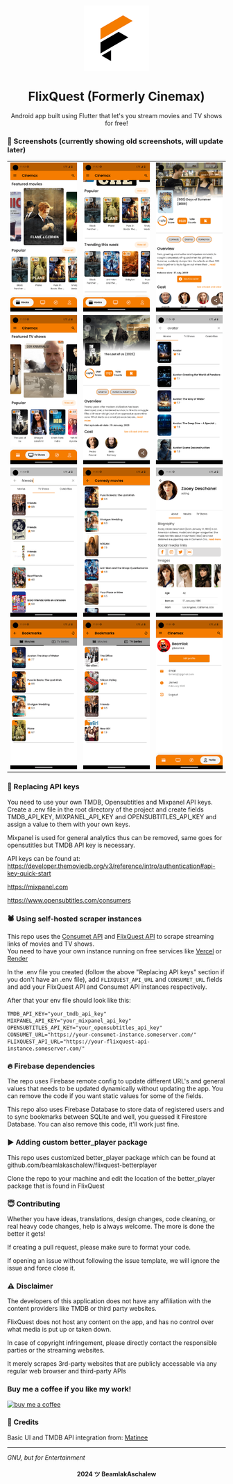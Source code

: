 <p align="center">
    <img alt="Consumet" src="https://raw.githubusercontent.com/BeamlakAschalew/beamlakaschalew.github.io/main/cinemax/res/assets/images/logo.png" width="150">
</p>
<h1 align="center">FlixQuest (Formerly Cinemax)</h1>
<p align="center">Android app built using Flutter that let's you stream movies and TV shows for free!</p>

### 📱 Screenshots (currently showing old screenshots, will update later)

<table style={border:"none"}>
  <tr>
    <td><img src="https://raw.githubusercontent.com/BeamlakAschalew/beamlakaschalew.github.io/2f0bb762cd53901c6234628d13816974a9caab3c/cinemax/res/assets/images/Screenshot_1676710325-min.png" alt="Screenshot 2"/></td>
    <td><img src="https://raw.githubusercontent.com/BeamlakAschalew/beamlakaschalew.github.io/2f0bb762cd53901c6234628d13816974a9caab3c/cinemax/res/assets/images/Screenshot_1676710346-min.png" alt="Screenshot 1"/></td>
    <td><img src="https://raw.githubusercontent.com/BeamlakAschalew/beamlakaschalew.github.io/2f0bb762cd53901c6234628d13816974a9caab3c/cinemax/res/assets/images/Screenshot_1676710394-min.png" alt="Screenshot 3"/></td>
  </tr>
  <tr>
    <td><img src="https://raw.githubusercontent.com/BeamlakAschalew/beamlakaschalew.github.io/2f0bb762cd53901c6234628d13816974a9caab3c/cinemax/res/assets/images/Screenshot_1676710412-min.png" alt="Screenshot 1"/></td>
    <td><img src="https://raw.githubusercontent.com/BeamlakAschalew/beamlakaschalew.github.io/2f0bb762cd53901c6234628d13816974a9caab3c/cinemax/res/assets/images/Screenshot_1676710433-min.png" alt="Screenshot 2"/></td>
    <td><img src="https://raw.githubusercontent.com/BeamlakAschalew/beamlakaschalew.github.io/2f0bb762cd53901c6234628d13816974a9caab3c/cinemax/res/assets/images/Screenshot_1676710453-min.png" alt="Screenshot 3"/></td>
  </tr>
  <tr>
    <td><img src="https://raw.githubusercontent.com/BeamlakAschalew/beamlakaschalew.github.io/2f0bb762cd53901c6234628d13816974a9caab3c/cinemax/res/assets/images/Screenshot_1676710474-min.png" alt="Screenshot 1"/></td>
    <td><img src="https://raw.githubusercontent.com/BeamlakAschalew/beamlakaschalew.github.io/2f0bb762cd53901c6234628d13816974a9caab3c/cinemax/res/assets/images/Screenshot_1676710502-min.png" alt="Screenshot 1"/></td>
    <td><img src="https://raw.githubusercontent.com/BeamlakAschalew/beamlakaschalew.github.io/2f0bb762cd53901c6234628d13816974a9caab3c/cinemax/res/assets/images/Screenshot_1676710527-min.png" alt="Screenshot 1"/></td>
  </tr>
   <tr>
    <td><img src="https://raw.githubusercontent.com/BeamlakAschalew/beamlakaschalew.github.io/2f0bb762cd53901c6234628d13816974a9caab3c/cinemax/res/assets/images/Screenshot_1676710766-min.png" alt="Screenshot 1"/></td>
    <td><img src="https://raw.githubusercontent.com/BeamlakAschalew/beamlakaschalew.github.io/2f0bb762cd53901c6234628d13816974a9caab3c/cinemax/res/assets/images/Screenshot_1676710771-min.png" alt="Screenshot 1"/></td>
    <td><img src="https://raw.githubusercontent.com/BeamlakAschalew/beamlakaschalew.github.io/2f0bb762cd53901c6234628d13816974a9caab3c/cinemax/res/assets/images/Screenshot_1676710777-min.png" alt="Screenshot 1"/></td>
  </tr>
</table>

### 🔐 Replacing API keys

You need to use your own TMDB, Opensubtitles and Mixpanel API keys. Create a .env file in the root directory of the project and create fields TMDB_API_KEY, MIXPANEL_API_KEY and OPENSUBTITLES_API_KEY and assign a value to them with your own keys.

Mixpanel is used for general analytics thus can be removed, same goes for opensutitles but TMDB API key is necessary.

API keys can be found at:
https://developer.themoviedb.org/v3/reference/intro/authentication#api-key-quick-start

https://mixpanel.com

https://www.opensubtitles.com/consumers

### 🕷️ Using self-hosted scraper instances

This repo uses the [Consumet API](https://github.com/consumet/api.consumet.org) and [FlixQuest API](https://github.com/BeamlakAschalew/flixquest-api) to scrape streaming links of movies and TV shows.<br>You need to have your own instance running on free services like [Vercel](https://vercel.com) or [Render](https://render.com)

In the .env file you created (follow the above "Replacing API keys" section if you don't have an .env file), add `FLIXQUEST_API_URL` and `CONSUMET_URL` fields and add your FlixQuest API and Consumet API instances respectively.

After that your env file should look like this:
```env
TMDB_API_KEY="your_tmdb_api_key"
MIXPANEL_API_KEY="your_mixpanel_api_key"
OPENSUBTITLES_API_KEY="your_opensubtitles_api_key"
CONSUMET_URL="https://your-consumet-instance.someserver.com/"
FLIXQUEST_API_URL="https://your-flixquest-api-instance.someserver.com/"
```

### 🔥 Firebase dependencies

The repo uses Firebase remote config to update different URL's and general values that needs to be updated dynamically without updating the app. You can remove the code if you want static values for some of the fields. 

This repo also uses Firebase Database to store data of registered users and to sync bookmarks between SQLite and well, you guessed it Firestore Database. You can also remove this code, it'll work just fine.

### ▶️ Adding custom better_player package

This repo uses customized better_player package which can be found at github.com/beamlakaschalew/flixquest-betterplayer

Clone the repo to your machine and edit the location of the better_player package that is found in FlixQuest

### 😇 Contributing

Whether you have ideas, translations, design changes, code cleaning, or real heavy code changes, help is always welcome. The more is done the better it gets!

If creating a pull request, please make sure to format your code.

If opening an issue without following the issue template, we will ignore the issue and force close it.

### ⚠️ Disclaimer

The developers of this application does not have any affiliation with the content providers like TMDB or third party websites.

FlixQuest does not host any content on the app, and has no control over what media is put up or taken down.

In case of copyright infringement, please directly contact the responsible parties or the streaming websites.

It merely scrapes 3rd-party websites that are publicly accessable via any regular web browser and third-party APIs

<h3>Buy me a coffee if you like my work!</h3>
<a href="https://www.buymeacoffee.com/cinemaxapp"><img src="https://helloimjessa.files.wordpress.com/2021/06/bmc-button.png" height="90" width="320.4" alt="buy me a coffee"></a>

### 🙏 Credits
Basic UI and TMDB API integration from: [Matinee](https://github.com/bimsina/Matinee-Flutter)

---

<i>GNU, but for Entertainment</i>

<h4 align='center'> 2024 ツ BeamlakAschalew</h4>

